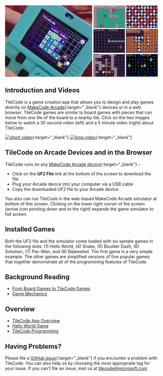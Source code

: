 ![TileCode](pics/meowbit.gif)

## Introduction and Videos

TileCode is a game creation app that allows you to design and play games directly 
on [MakeCode Arcade](https://arcade.makecode.com){:target="_blank"} devices or in a web browser. 
TileCode games are similar to board games with pieces that can move from one tile of the board to a nearby tile. 
Click on the two images below to watch a 30 second video (left) and a 5 minute video (right) about TileCode:
  
[![short video](pics/youtube1.PNG)](https://www.youtube.com/watch?v=3FNAsZw13Ro){:target="_blank"} [![long video](pics/youtube2.PNG)](https://www.youtube.com/watch?v=ZUZNi3dbtLI){:target="_blank"} 

## TileCode on Arcade Devices and in the Browser

TileCode runs on any [MakeCode Arcade device](https://arcade.makecode.com/hardware){:target="_blank"} -
- Click on the **UF2 File** link at the bottom of the screen to download the file 
- Plug your Arcade device into your computer via a USB cable
- Copy the downloaded UF2 file to your Arcade device

You also can run TileCode in the web-based MakeCode Arcade simulator at bottom of this screen.
Clicking on the lower right corner of the screen (arrow icon pointing down and to the right) 
expands the game simulator to full screen. 

## Installed Games

Both the UF2 file and the simulator come loaded with six sample games in the following slots:
(1) Hello World, (4) Snake, (5) Boulder Dash, (6) Sokoban, (7) Pac-Man, and (8) Bejeweled. 
The first game is a very simple example. The other games are simplified versions of five
popular games that together demonstrate all of the programming features of TileCode.

## Background Reading

* [From Board Games to TileCode Games](board)
* [Game Mechanics](mechanics)

## Overview

* [TileCode App Overview](tilecodeapp)
* [Hello World Game](helloworld)
* [TileCode Programming](language)

## Having Problems?

Please file a [GitHub issue](https://github.com/microsoft/tilecode/issues){:target="_blank"} if you encounter 
a problem with TileCode. You can also help us by choosing the most appropriate tag for your issue.  If you can't
file an issue, mail us at [tilecode@microsoft.com](mailto:tilecode@microsoft.com)
